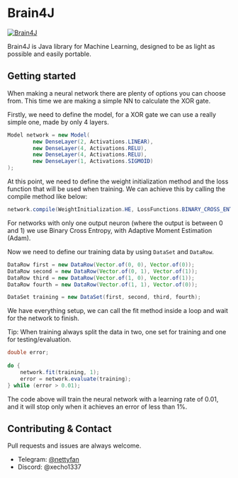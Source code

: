 # Brain4J

[![Brain4J](https://img.shields.io/badge/Brain4J-2.1-blue.svg)](https://github.com/xEcho1337/Brain4J)

Brain4J is Java library for Machine Learning, designed to be as light as possible and easily portable.


## Getting started

When making a neural network there are plenty of options you can choose from. This time we are making a simple NN to 
calculate the XOR gate.

Firstly, we need to define the model, for a XOR gate we can use a really simple one, made by only 4 layers.

```java
Model network = new Model(
        new DenseLayer(2, Activations.LINEAR),
        new DenseLayer(4, Activations.RELU),
        new DenseLayer(4, Activations.RELU),
        new DenseLayer(1, Activations.SIGMOID)
);
```

At this point, we need to define the weight initialization method and the loss function that will be used when training. 
We can achieve this by calling the compile method like below:

```java
network.compile(WeightInitialization.HE, LossFunctions.BINARY_CROSS_ENTROPY, new Adam(0.001));
```

For networks with only one output neuron (where the output is between 0 and 1) we use Binary Cross Entropy,
with Adaptive Moment Estimation (Adam).

Now we need to define our training data by using `DataSet` and `DataRow`.

```java
DataRow first = new DataRow(Vector.of(0, 0), Vector.of(0));
DataRow second = new DataRow(Vector.of(0, 1), Vector.of(1));
DataRow third = new DataRow(Vector.of(1, 0), Vector.of(1));
DataRow fourth = new DataRow(Vector.of(1, 1), Vector.of(0));

DataSet training = new DataSet(first, second, third, fourth);
```

We have everything setup, we can call the fit method inside a loop and wait for the network to finish.

Tip: When training always split the data in two, one set for training and one for testing/evaluation.

```java
double error;
        
do {
    network.fit(training, 1);
    error = network.evaluate(training);
} while (error > 0.01);
```

The code above will train the neural network with a learning rate of 0.01, and it will stop only when it achieves an 
error of less than 1%.

## Contributing & Contact

Pull requests and issues are always welcome. 

- Telegram: [@nettyfan](https://t.me/nettyfan)
- Discord: @xecho1337